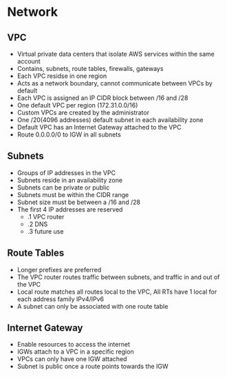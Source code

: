 # Network

## VPC
* Virtual private data centers that isolate AWS services within the same account
* Contains, subnets, route tables, firewalls, gateways
* Each VPC residse in one region
* Acts as a network boundary, cannot communicate between VPCs by default
* Each VPC is assigned an IP CIDR block between /16 and /28
* One default VPC per region (172.31.0.0/16)
* Custom VPCs are created by the administrator
* One /20(4096 addresses) default subnet in each availability zone
* Default VPC has an Internet Gateway attached to the VPC
* Route 0.0.0.0/0 to IGW in all subnets

## Subnets
* Groups of IP addresses in the VPC
* Subnets reside in an availability zone
* Subnets can be private or public 
* Subnets must be within the CIDR range
* Subnet size must be between a /16 and /28
* The first 4 IP addresses are reserved
  * .1 VPC router
  * .2 DNS
  * .3 future use

## Route Tables
* Longer prefixes are preferred
* The VPC router routes traffic between subnets, and traffic in and out of the VPC
* Local route matches all routes local to the VPC, All RTs have 1 local for each address family IPv4/IPv6
* A subnet can only be associated with one route table

## Internet Gateway
* Enable resources to access the internet
* IGWs attach to a VPC in a specific region
* VPCs can only have one IGW attached
* Subnet is public once a route points towards the IGW

 
